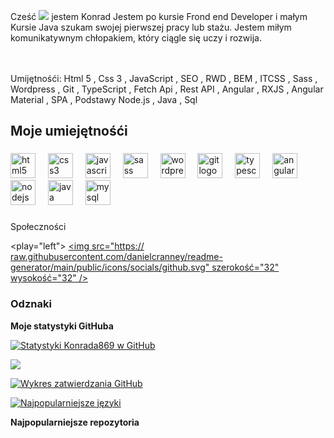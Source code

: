 
Cześć ![](https://user-images.githubusercontent.com/18350557/176309783-0785949b-9127-417c-8b55-ab5a4333674e.gif) jestem Konrad Jestem po kursie Frond end Developer i małym Kursie Java szukam swojej pierwszej pracy lub stażu. Jestem miłym komunikatywnym chłopakiem, który ciągle się uczy i rozwija.












                                       



 <br><br>Umijętnośći: Html 5 , Css 3 , JavaScript , SEO , RWD , BEM , ITCSS , Sass , Wordpress , Git , TypeScript , Fetch Api , Rest API , Angular , RXJS , Angular Material , SPA , Podstawy Node.js , Java , Sql</h4>

###

<p align="left"></p>

###

<h2 align="left"></h2>

###

<h2 align="left">Moje umiejętnośći</h2>

###

<div align="left">
  
  
  <img src="https://cdn.jsdelivr.net/gh/devicons/devicon/icons/html5/html5-original.svg" height="40" alt="html5 logo"  />
  <img width="12" />
  <img src="https://cdn.jsdelivr.net/gh/devicons/devicon/icons/css3/css3-original.svg" height="40" alt="css3 logo"  />
  <img width="12" />
  <img src="https://cdn.jsdelivr.net/gh/devicons/devicon/icons/javascript/javascript-original.svg" height="40" alt="javascript logo"  />
   <img width="12" />
  <img src="https://cdn.jsdelivr.net/gh/devicons/devicon/icons/sass/sass-original.svg" height="40" alt="sass logo"  />
  <img width="12" />
  <img src="https://cdn.jsdelivr.net/gh/devicons/devicon/icons/wordpress/wordpress-original.svg" height="40" alt="wordpress logo"  />
  <img width="12" />
  <img src="https://cdn.jsdelivr.net/gh/devicons/devicon/icons/git/git-original.svg" height="40" alt="git logo"  />
  <img width="12" />
  <img src="https://cdn.jsdelivr.net/gh/devicons/devicon/icons/typescript/typescript-original.svg" height="40" alt="typescript logo"  />
  <img width="12" />
   <img src="https://cdn.jsdelivr.net/gh/devicons/devicon/icons/angularjs/angularjs-original.svg" height="40" alt="angularjs logo"  />
  <img width="12" />
  <img src="https://cdn.jsdelivr.net/gh/devicons/devicon/icons/nodejs/nodejs-original.svg" height="40" alt="nodejs logo"  />
  <img width="12" />
  <img src="https://cdn.jsdelivr.net/gh/devicons/devicon/icons/java/java-original.svg" height="40" alt="java logo"  />
  <img width="12" />
  <img src="https://cdn.jsdelivr.net/gh/devicons/devicon/icons/mysql/mysql-original.svg" height="40" alt="mysql logo"  />
</div>



###





Społeczności

<play="left"> <a href="https://www.github.com/Konrad869" target="_blank" rel="noreferrer"> <picture> <source media="(prefers -color-scheme: dark)" srcset="https://raw.githubusercontent.com/danielcranney/readme-generator/main/public/icons/socials/github-dark.svg" /> <source media="(prefers -schemat kolorów: jasny)" srcset="https://raw.githubusercontent.com/danielcranney/readme-generator/main/public/icons/socials/github.svg" /> <img src="https:// raw.githubusercontent.com/danielcranney/readme-generator/main/public/icons/socials/github.svg" szerokość="32" wysokość="32" /> </picture> </a> </p>
### Odznaki

<b>Moje statystyki GitHuba</b>

<a href="http://www.github.com/Konrad869"><img src="https://github-readme-stats.vercel.app/api?username=Konrad869&show_icons=true&hide=&count_private=true&title_color=0891b2&text_color =ffffff&icon_color=0891b2&bg_color=1c1917&hide_border=true&show_icons=true" alt="Statystyki Konrada869 w GitHub" /></a>

<a href="http://www.github.com/Konrad869"><img src="https://github-readme-streak-stats.herokuapp.com/?user=Konrad869&stroke=ffffff&background=1c1917&ring=0891b2&fire= 0891b2&currStreakNum=ffffff&currStreakLabel=0891b2&sideNums=ffffff&sideLabels=ffffff&dates=ffffff&hide_border=true" /></a>

<a href="http://www.github.com/Konrad869"><img src="https://github-readme-activity-graph.cycle.app/graph?username=Konrad869&bg_color=1c1917&color=ffffff&line=0891b2&point =ffffff&area_color=1c1917&area=true&hide_border=true&custom_title=GitHub%20Commits%20Graph" alt="Wykres zatwierdzania GitHub" /></a>

<a href="https://github.com/Konrad869" Align="left"><img src="https://github-readme-stats.vercel.app/api/top-langs/?username=Konrad869&langs_count =10&title_color=0891b2&text_color=ffffff&icon_color=0891b2&bg_color=1c1917&hide_border=true&locale=en&custom_title=Top%20%Języki" alt="Najpopularniejsze języki" /></a>




<b>Najpopularniejsze repozytoria</b>

<div szerokość="100%"lay="center"> </div><br /><br /><br /><br /><br /><br /><br />










